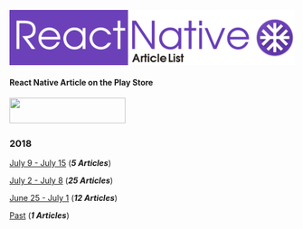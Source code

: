 ![](./resources/images/logo.png)

#### React Native Article on the Play Store
<a href="https://play.google.com/store/apps/details?id=com.reactnativearticles">
<image src="./resources/images/playstore.png" width="205" height="45">
</a>

### 2018

[July 9 - July 15](./ArticleList/july9-july15.md) (***5 Articles***)

[July 2 - July 8](./ArticleList/july2-july8.md)  (***25 Articles***)

[June 25 - July 1](./ArticleList/june25-july1.md)  (***12 Articles***)

[Past](./ArticleList/past.md)  (***1 Articles***)